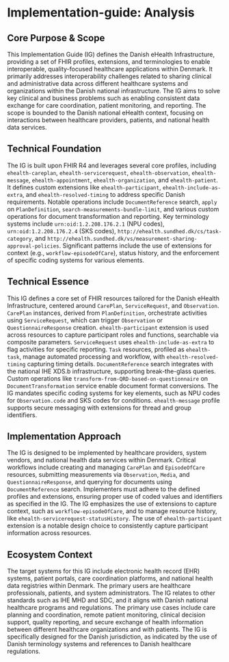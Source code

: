 # Implementation-guide: Analysis

## Core Purpose & Scope

This Implementation Guide (IG) defines the Danish eHealth Infrastructure, providing a set of FHIR profiles, extensions, and terminologies to enable interoperable, quality-focused healthcare applications within Denmark. It primarily addresses interoperability challenges related to sharing clinical and administrative data across different healthcare systems and organizations within the Danish national infrastructure. The IG aims to solve key clinical and business problems such as enabling consistent data exchange for care coordination, patient monitoring, and reporting. The scope is bounded to the Danish national eHealth context, focusing on interactions between healthcare providers, patients, and national health data services.

## Technical Foundation

The IG is built upon FHIR R4 and leverages several core profiles, including `ehealth-careplan`, `ehealth-servicerequest`, `ehealth-observation`, `ehealth-message`, `ehealth-appointment`, `ehealth-organization`, and `ehealth-patient`. It defines custom extensions like `ehealth-participant`, `ehealth-include-as-extra`, and `ehealth-resolved-timing` to address specific Danish requirements. Notable operations include `DocumentReference` search, `apply` on `PlanDefinition`, `search-measurements-bundle-limit`, and various custom operations for document transformation and reporting. Key terminology systems include `urn:oid:1.2.208.176.2.1` (NPU codes), `urn:oid:1.2.208.176.2.4` (SKS codes), `http://ehealth.sundhed.dk/cs/task-category`, and `http://ehealth.sundhed.dk/vs/measurement-sharing-approval-policies`. Significant patterns include the use of extensions for context (e.g., `workflow-episodeOfCare`), status history, and the enforcement of specific coding systems for various elements.

## Technical Essence

This IG defines a core set of FHIR resources tailored for the Danish eHealth Infrastructure, centered around `CarePlan`, `ServiceRequest`, and `Observation`. `CarePlan` instances, derived from `PlanDefinition`, orchestrate activities using `ServiceRequest`, which can trigger `Observation` or `QuestionnaireResponse` creation. `ehealth-participant` extension is used across resources to capture participant roles and functions, searchable via composite parameters. `ServiceRequest` uses `ehealth-include-as-extra` to flag activities for specific reporting. `Task` resources, profiled as `ehealth-task`, manage automated processing and workflow, with `ehealth-resolved-timing` capturing timing details. `DocumentReference` search integrates with the national IHE XDS.b infrastructure, supporting break-the-glass queries. Custom operations like `transform-from-QRD-based-on-questionnaire` on `DocumentTransformation` service enable document format conversions. The IG mandates specific coding systems for key elements, such as NPU codes for `Observation.code` and SKS codes for conditions. `ehealth-message` profile supports secure messaging with extensions for thread and group identifiers.

## Implementation Approach

The IG is designed to be implemented by healthcare providers, system vendors, and national health data services within Denmark. Critical workflows include creating and managing `CarePlan` and `EpisodeOfCare` resources, submitting measurements via `Observation`, `Media`, and `QuestionnaireResponse`, and querying for documents using `DocumentReference` search. Implementers must adhere to the defined profiles and extensions, ensuring proper use of coded values and identifiers as specified in the IG. The IG emphasizes the use of extensions to capture context, such as `workflow-episodeOfCare`, and to manage resource history, like `ehealth-servicerequest-statusHistory`. The use of `ehealth-participant` extension is a notable design choice to consistently capture participant information across resources.

## Ecosystem Context

The target systems for this IG include electronic health record (EHR) systems, patient portals, care coordination platforms, and national health data registries within Denmark. The primary users are healthcare professionals, patients, and system administrators. The IG relates to other standards such as IHE MHD and SDC, and it aligns with Danish national healthcare programs and regulations. The primary use cases include care planning and coordination, remote patient monitoring, clinical decision support, quality reporting, and secure exchange of health information between different healthcare organizations and with patients. The IG is specifically designed for the Danish jurisdiction, as indicated by the use of Danish terminology systems and references to Danish healthcare regulations.
